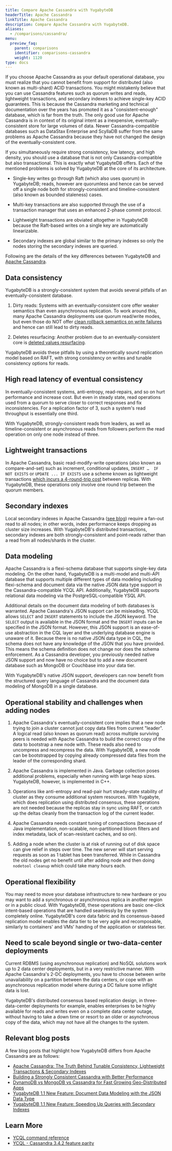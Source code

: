 ```yaml
---
title: Compare Apache Cassandra with YugabyteDB
headerTitle: Apache Cassandra
linkTitle: Apache Cassandra
description: Compare Apache Cassandra with YugabyteDB.
aliases:
  - /comparisons/cassandra/
menu:
  preview_faq:
    parent: comparisons
    identifier: comparisons-cassandra
    weight: 1120
type: docs
---
```


If you choose Apache Cassandra as your default operational database, you must realize that you cannot benefit from support for distributed (also known as multi-shard) ACID transactions. You might mistakenly believe that you can use Cassandra features such as quorum writes and reads, lightweight transactions, and secondary indexes to achieve single-key ACID guarantees. This is because the Cassandra marketing and technical documentation over the years has promoted it as a "consistent-enough" database, which is far from the truth. The only good use for Apache Cassandra is in context of its original intent as a inexpensive, eventually-consistent store for large volumes of data. Newer Cassandra-compatible databases such as DataStax Enterprise and ScyllaDB suffer from the same problems as Apache Cassandra because they have not changed the design of the eventually-consistent core.

If you simultaneously require strong consistency, low latency, and high density, you should use a database that is not only Cassandra-compatible but also transactional. This is exactly what YugabyteDB offers. Each of the mentioned problems is solved by YugabyteDB at the core of its architecture.

- Single-key writes go through Raft (which also uses quorum) in YugabyteDB; reads, however are quorumless and hence can be served off a single node both for strongly-consistent and timeline-consistent (also known as bounded staleness) cases.

- Multi-key transactions are also supported through the use of a transaction manager that uses an enhanced 2-phase commit protocol.

- Lightweight transactions are obviated altogether in YugabyteDB because the Raft-based writes on a single key are automatically linearizable.

- Secondary indexes are global similar to the primary indexes so only the nodes storing the secondary indexes are queried.

Following are the details of the key differences between YugabyteDB and [Apache Cassandra](http://cassandra.apache.org/).

## Data consistency

YugabyteDB is a strongly-consistent system that avoids several pitfalls of an eventually-consistent database.

1. Dirty reads: Systems with an eventually-consistent core offer weaker semantics than even asynchronous
replication. To work around this, many Apache Cassandra deployments use quorum read/write modes, but
even those do NOT offer [clean rollback semantics on write failures](https://stackoverflow.com/questions/12156517/whats-the-difference-between-paxos-and-wr-n-in-cassandra) and hence can still lead to dirty reads.

1. Deletes resurfacing: Another problem due to an eventually-consistent core is [deleted values resurfacing](https://stackoverflow.com/questions/35392430/cassandra-delete-not-working).

YugabyteDB avoids these pitfalls by using a theoretically sound replication model based on RAFT, with strong consistency on writes and tunable consistency options for reads.

## High read latency of eventual consistency

In eventually-consistent systems, anti-entropy, read-repairs, and so on hurt performance and increase cost. But even in steady state, read operations used from a quorum to serve closer to correct responses and fix inconsistencies. For a replication factor of 3, such a system's read throughput is essentially one third.

With YugabyteDB, strongly-consistent reads from leaders, as well as timeline-consistent or asynchronous reads from followers perform the read operation on only one node instead of three.

## Lightweight transactions

In Apache Cassandra, basic read-modify-write operations (also known as compare-and-set) such as increment, conditional updates, `INSERT …  IF NOT EXISTS` or `UPDATE ... IF EXISTS` use a scheme known as lightweight transactions [which incurs a 4-round-trip cost](https://teddyma.gitbooks.io/learncassandra/content/concurrent/concurrency_control.html) between replicas. With YugabyteDB, these operations only involve one round trip between the quorum members.

## Secondary indexes

Local secondary indexes in Apache Cassandra ([see blog](https://pantheon.io/blog/cassandra-scale-problem-secondary-indexes)) require a fan-out read to all nodes; in other words, index performance keeps dropping as cluster size increases. With YugabyteDB's distributed transactions, secondary indexes are both strongly-consistent and point-reads rather than a read from all nodes/shards in the cluster.

## Data modeling

Apache Cassandra is a flexi-schema database that supports single-key data modeling. On the other hand, YugabyteDB is a multi-model and multi-API database that supports multiple different types of data modeling including flexi-schema and document data via the native JSON data type support in the Cassandra-compatible YCQL API. Additionally, YugabyteDB supports relational data modeling via the PostgreSQL-compatible YSQL API.

Additional details on the document data modeling of both databases is warranted. Apache Cassandra's JSON support can be misleading. YCQL allows `SELECT` and `INSERT` statements to include the JSON keyword. The `SELECT` output is available in the JSON format and the `INSERT` inputs can be specified in the JSON format. However, this JSON support is an ease-of-use abstraction in the CQL layer and the underlying database engine is unaware of it. Because there is no native JSON data type in CQL, the schema does not have any knowledge of the JSON that you have provided. This means the schema definition does not change nor does the schema enforcement. As a Cassandra developer, you previously needed native JSON support and now have no choice but to add a new document database such as MongoDB or Couchbase into your data tier.

With YugabyteDB's native JSON support, developers can now benefit from the structured query language of Cassandra and the document data modeling of MongoDB in a single database.

## Operational stability and challenges when adding nodes

1. Apache Cassandra's eventually-consistent core implies that a new node trying to join a cluster cannot just copy data files from current "leader". A logical read (also known as quorum read) across multiple surviving peers is needed with Apache Cassandra to build the correct copy of the data to bootstrap a new node with. These reads also need to uncompress and recompress the data. With YugabyteDB, a new node can be bootstrapped by copying already compressed data files from the leader of the corresponding shard.

1. Apache Cassandra is implemented in Java. Garbage collection poses additional problems, especially when running with large heap sizes. YugabyteDB, however, is implemented in C++.

1. Operations like anti-entropy and read-pair hurt steady-state stability of cluster as they consume additional system resources. With Yugabyte, which does replication using distributed consensus, these operations are not needed because the replicas stay in sync using RAFT, or catch up the deltas cleanly from the transaction log of the current leader.

1. Apache Cassandra needs constant tuning of compactions (because of Java implementation, non-scalable, non-partitioned bloom filters and index metadata, lack of scan-resistant caches, and so on).

1. Adding a node when the cluster is at risk of running out of disk space can give relief in steps over time. The new server will start serving requests as soon as 1 tablet has been transferred. While in Cassandra the old nodes get no benefit until after adding node and then doing `nodetool cleanup` which could take many hours each.

## Operational flexibility

You may need to move your database infrastructure to new hardware or you may want to add a synchronous or asynchronous replica in another region or in a public cloud. With YugabyteDB, these operations are basic one-click intent-based operations that are handled seamlessly by the system completely online. YugabyteDB's core data fabric and its consensus-based replication model enables the data tier to be very agile and recomposable, similarly to containers' and VMs' handing of the application or stateless tier.

## Need to scale beyond single or two-data-center deployments

Current RDBMS (using asynchronous replication) and NoSQL solutions work up to 2 data center deployments, but in a very restrictive manner. With Apache Cassandra's 2-DC deployments, you have to choose between write unavailability on a partition between the data centers, or cope with an asynchronous replication model where during a DC failure some inflight data is lost.

YugabyteDB's distributed consensus based replication design, in three-data-center deployments for example, enables enterprises to be highly available for reads and writes even on a complete data center outage, without having to take a down time or resort to an older or asynchronous copy of the data, which may not have all the changes to the system.

## Relevant blog posts

A few blog posts that highlight how YugabyteDB differs from Apache Cassandra are as follows:

- [Apache Cassandra: The Truth Behind Tunable Consistency, Lightweight Transactions & Secondary Indexes](https://www.yugabyte.com/blog/apache-cassandra-lightweight-transactions-secondary-indexes-tunable-consistency/)
- [Building a Strongly Consistent Cassandra with Better Performance](https://www.yugabyte.com/blog/building-a-strongly-consistent-cassandra-with-better-performance)
- [DynamoDB vs MongoDB vs Cassandra for Fast Growing Geo-Distributed Apps](https://www.yugabyte.com/blog/dynamodb-vs-mongodb-vs-cassandra-for-fast-growing-geo-distributed-apps/)
- [YugabyteDB 1.1 New Feature: Document Data Modeling with the JSON Data Type](https://www.yugabyte.com/blog/yugabyte-db-1-1-new-feature-document-data-modeling-with-json-data-type/)
- [YugabyteDB 1.1 New Feature: Speeding Up Queries with Secondary Indexes](https://www.yugabyte.com/blog/yugabyte-db-1-1-new-feature-speeding-up-queries-with-secondary-indexes/)

## Learn More

- [YCQL command reference](../../../api/ycql/)
- [YCQL - Cassandra 3.4.2 feature parity](../../../api/ycql/cassandra-compatibility)
